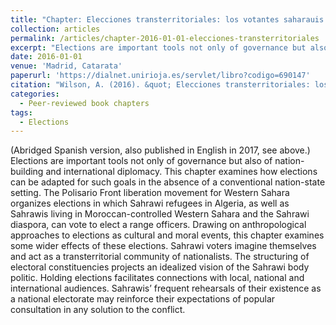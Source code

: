```yaml
---
title: "Chapter: Elecciones transterritoriales: los votantes saharauis en los campamentos de refugiados y más allá "
collection: articles
permalink: /articles/chapter-2016-01-01-elecciones-transterritoriales
excerpt: "Elections are important tools not only of governance but also of nation-building and international diplomacy. This chapter examines how elections can be adapted for such goals in the absence of a conventional nation-state setting."
date: 2016-01-01
venue: 'Madrid, Catarata'
paperurl: 'https://dialnet.unirioja.es/servlet/libro?codigo=690147'
citation: "Wilson, A. (2016). &quot; Elecciones transterritoriales: los votantes saharauis en los campamentos de refugiados y más allá. &quot; In Barreñada, I. and Ojeda, R. (eds) <i> Sahara Occidental: 40 años después (Madrid, Catarata), pp. 67-80.   </i>."
categories:
  - Peer-reviewed book chapters
tags:
  - Elections
---
```


(Abridged Spanish version, also published in English in 2017, see above.) Elections are important tools not only of governance but also of nation-building and international diplomacy. This chapter examines how elections can be adapted for such goals in the absence of a conventional nation-state setting. The Polisario Front liberation movement for Western Sahara organizes elections in which Sahrawi refugees in Algeria, as well as Sahrawis living in Moroccan-controlled Western Sahara and the Sahrawi diaspora, can vote to elect a range officers. Drawing on anthropological approaches to elections as cultural and moral events, this chapter examines some wider effects of these elections. Sahrawi voters imagine themselves and act as a transterritorial community of nationalists. The structuring of electoral constituencies projects an idealized vision of the Sahrawi body politic. Holding elections facilitates connections with local, national and international audiences. Sahrawis’ frequent rehearsals of their existence as a national electorate may reinforce their expectations of popular consultation in any solution to the conflict.
